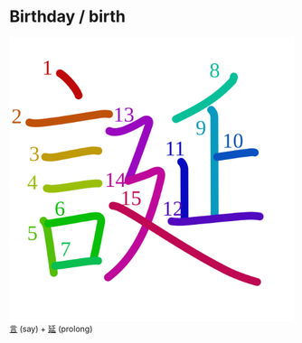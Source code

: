 # Birthday / birth
![8a95](Kanji/kanji-colorize/8a95.svg)
[言](Kanji/kanji-dict/言.md) (say) + [延](Kanji/kanji-dict/延.md) (prolong) 